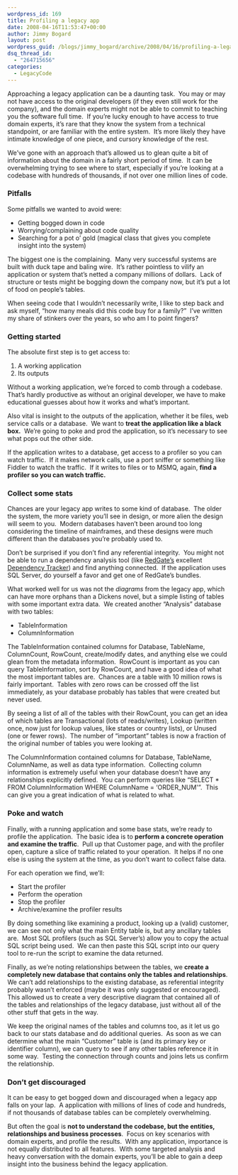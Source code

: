 ```yaml
---
wordpress_id: 169
title: Profiling a legacy app
date: 2008-04-16T11:53:47+00:00
author: Jimmy Bogard
layout: post
wordpress_guid: /blogs/jimmy_bogard/archive/2008/04/16/profiling-a-legacy-app.aspx
dsq_thread_id:
  - "264715656"
categories:
  - LegacyCode
---
```

Approaching a legacy application can be a daunting task.&nbsp; You may or may not have access to the original developers (if they even still work for the company), and the domain experts might not be able to commit to teaching you the software full time.&nbsp; If you&#8217;re lucky enough to have access to true domain experts, it&#8217;s rare that they know the system from a technical standpoint, or are familiar with the entire system.&nbsp; It&#8217;s more likely they have intimate knowledge of one piece, and cursory knowledge of the rest.

We&#8217;ve gone with an approach that&#8217;s allowed us to glean quite a bit of information about the domain in a fairly short period of time.&nbsp; It can be overwhelming trying to see where to start, especially if you&#8217;re looking at a codebase with hundreds of thousands, if not over one million lines of code.

### Pitfalls

Some pitfalls we wanted to avoid were:

  * Getting bogged down in code
  * Worrying/complaining about code quality
  * Searching for a pot o&#8217; gold (magical class that gives you complete insight into the system)

The biggest one is the complaining.&nbsp; Many very successful systems are built with duck tape and baling wire.&nbsp; It&#8217;s rather pointless to vilify an application or system that&#8217;s netted a company millions of dollars.&nbsp; Lack of structure or tests might be bogging down the company now, but it&#8217;s put a lot of food on people&#8217;s tables.

When seeing code that I wouldn&#8217;t necessarily write, I like to step back and ask myself, &#8220;how many meals did this code buy for a family?&#8221;&nbsp; I&#8217;ve written my share of stinkers over the years, so who am I to point fingers?

### Getting started

The absolute first step is to get access to:

  1. A working application
  2. Its outputs

Without a working application, we&#8217;re forced to comb through a codebase.&nbsp; That&#8217;s hardly productive as without an original developer, we have to make educational guesses about how it works and what&#8217;s important.

Also vital is insight to the outputs of the application, whether it be files, web service calls or a database.&nbsp; We want to **treat the application like a black box.**&nbsp; We&#8217;re going to poke and prod the application, so it&#8217;s necessary to see what pops out the other side.

If the application writes to a database, get access to a profiler so you can watch traffic.&nbsp; If it makes network calls, use a port sniffer or something like Fiddler to watch the traffic.&nbsp; If it writes to files or to MSMQ, again, **find a profiler so you can watch traffic.**

### Collect some stats

Chances are your legacy app writes to some kind of database.&nbsp; The older the system, the more variety you&#8217;ll see in design, or more alien the design will seem to you.&nbsp; Modern databases haven&#8217;t been around too long considering the timeline of mainframes, and these designs were much different than the databases you&#8217;re probably used to.

Don&#8217;t be surprised if you don&#8217;t find any referential integrity.&nbsp; You might not be able to run a dependency analysis tool (like [RedGate&#8217;s](http://www.red-gate.com) excellent [Dependency Tracker](http://www.red-gate.com/products/SQL_Dependency_Tracker/index.htm)) and find anything connected.&nbsp; If the application uses SQL Server, do yourself a favor and get one of RedGate&#8217;s bundles.

What worked well for us was not the _diagrams_ from the legacy app, which can have more orphans than a Dickens novel, but a simple listing of tables with some important extra data.&nbsp; We created another &#8220;Analysis&#8221; database with two tables:

  * TableInformation
  * ColumnInformation

The TableInformation contained columns for Database, TableName, ColumnCount, RowCount, create/modify dates, and anything else we could glean from the metadata information.&nbsp; RowCount is important as you can query TableInformation, sort by RowCount, and have a good idea of what the most important tables are.&nbsp; Chances are a table with 10 million rows is fairly important.&nbsp; Tables with zero rows can be crossed off the list immediately, as your database probably has tables that were created but never used.

By seeing a list of all of the tables with their RowCount, you can get an idea of which tables are Transactional (lots of reads/writes), Lookup (written once, now just for lookup values, like states or country lists), or Unused (one or fewer rows).&nbsp; The number of &#8220;important&#8221; tables is now a fraction of the original number of tables you were looking at.

The ColumnInformation contained columns for Database, TableName, ColumnName, as well as data type information.&nbsp; Collecting column information is extremely useful when your database doesn&#8217;t have any relationships explicitly defined.&nbsp; You can perform queries like &#8220;SELECT * FROM ColumnInformation WHERE ColumnName = &#8216;ORDER_NUM'&#8221;.&nbsp; This can give you a great indication of what is related to what.

### Poke and watch

Finally, with a running application and some base stats, we&#8217;re ready to profile the application.&nbsp; The basic idea is to **perform a concrete operation and examine the traffic**.&nbsp; Pull up that Customer page, and with the profiler open, capture a slice of traffic related to your operation.&nbsp; It helps if no one else is using the system at the time, as you don&#8217;t want to collect false data.

For each operation we find, we&#8217;ll:

  * Start the profiler
  * Perform the operation
  * Stop the profiler
  * Archive/examine the profiler results

By doing something like examining a product, looking up a (valid) customer, we can see not only what the main Entity table is, but any ancillary tables are.&nbsp; Most SQL profilers (such as SQL Server&#8217;s) allow you to copy the actual SQL script being used.&nbsp; We can then paste this SQL script into our query tool to re-run the script to examine the data returned.

Finally, as we&#8217;re noting relationships between the tables, we **create a completely new database that contains only the tables and relationships**.&nbsp; We can&#8217;t add relationships to the existing database, as referential integrity probably wasn&#8217;t enforced (maybe it was only suggested or encouraged).&nbsp; This allowed us to create a very descriptive diagram that contained all of the tables and relationships of the legacy database, just without all of the other stuff that gets in the way.

We keep the original names of the tables and columns too, as it let us go back to our stats database and do additional queries.&nbsp; As soon as we can determine what the main &#8220;Customer&#8221; table is (and its primary key or identifier column), we can query to see if any other tables reference it in some way.&nbsp; Testing the connection through counts and joins lets us confirm the relationship.

### Don&#8217;t get discouraged

It can be easy to get bogged down and discouraged when a legacy app falls on your lap.&nbsp; A application with millions of lines of code and hundreds, if not thousands of database tables can be completely overwhelming.

But often the goal is **not to understand the codebase, but the entities, relationships and business processes**.&nbsp; Focus on key scenarios with domain experts, and profile the results.&nbsp; With any application, importance is not equally distributed to all features.&nbsp; With some targeted analysis and heavy conversation with the domain experts, you&#8217;ll be able to gain a deep insight into the business behind the legacy application.